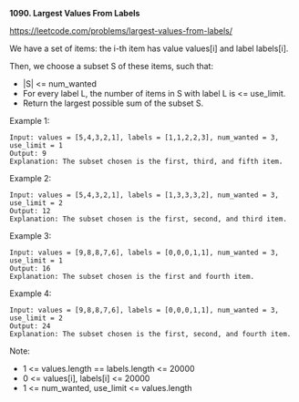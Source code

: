 **1090. Largest Values From Labels**

https://leetcode.com/problems/largest-values-from-labels/

We have a set of items: the i-th item has value values[i] and label labels[i].

Then, we choose a subset S of these items, such that:

- |S| <= num_wanted
- For every label L, the number of items in S with label L is <= use_limit.
- Return the largest possible sum of the subset S.

 

Example 1:

    Input: values = [5,4,3,2,1], labels = [1,1,2,2,3], num_wanted = 3, use_limit = 1
    Output: 9
    Explanation: The subset chosen is the first, third, and fifth item.
Example 2:

    Input: values = [5,4,3,2,1], labels = [1,3,3,3,2], num_wanted = 3, use_limit = 2
    Output: 12
    Explanation: The subset chosen is the first, second, and third item.
Example 3:

    Input: values = [9,8,8,7,6], labels = [0,0,0,1,1], num_wanted = 3, use_limit = 1
    Output: 16
    Explanation: The subset chosen is the first and fourth item.
Example 4:

    Input: values = [9,8,8,7,6], labels = [0,0,0,1,1], num_wanted = 3, use_limit = 2
    Output: 24
    Explanation: The subset chosen is the first, second, and fourth item.
 

Note:

- 1 <= values.length == labels.length <= 20000
- 0 <= values[i], labels[i] <= 20000
- 1 <= num_wanted, use_limit <= values.length